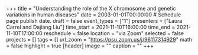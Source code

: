 +++
title = "Understanding the role of the X chromosome and genetic variations in human diseases"
date = 2003-01-01T00:00:00  # Schedule page publish date.
draft = false
event_types = ["1"]
presenters = ["Laura Carrel and Dajiang Liu"]
time_start = 2021-11-10T16:00:00
time_end = 2021-11-10T17:00:00
reschedule = false
location = "via Zoom"
selected = false
projects = []
tags = []
url_zoom = "https://psu.zoom.us/j/96117314929"
math = false
highlight = true
[header]
image = ""
caption = ""
+++
